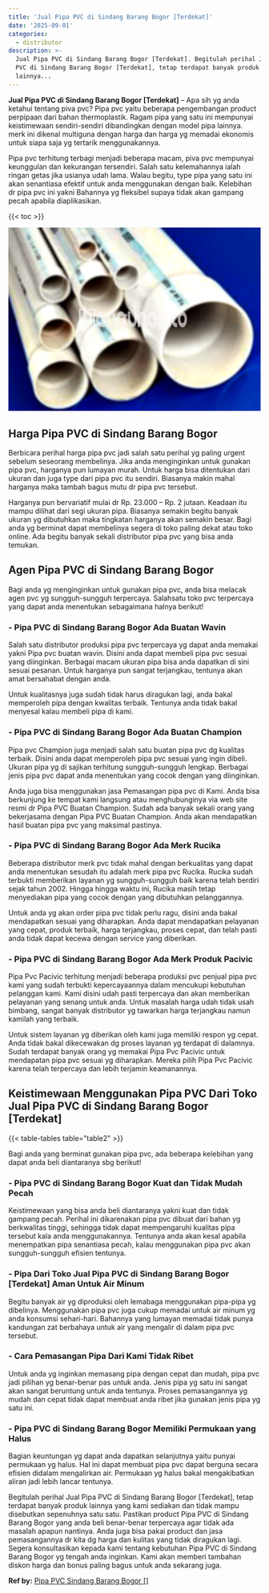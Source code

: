 ```yaml
---
title: 'Jual Pipa PVC di Sindang Barang Bogor [Terdekat]'
date: '2025-09-01'
categories:
  - distributor
description: >-
  Jual Pipa PVC di Sindang Barang Bogor [Terdekat]. Begitulah perihal Jual Pipa
  PVC di Sindang Barang Bogor [Terdekat], tetap terdapat banyak produk
  lainnya...
---
```


**Jual Pipa PVC di Sindang Barang Bogor \[Terdekat\]** – Apa sih yg anda ketahui tentang piva pvc? Pipa pvc yaitu beberapa pengembangan product perpipaan dari bahan thermoplastik. Ragam pipa yang satu ini mempunyai keistimewaan sendiri-sendiri dibandingkan dengan model pipa lainnya. merk ini dikenal multiguna dengan harga dan harga yg memadai ekonomis untuk siapa saja yg tertarik menggunakannya.

Pipa pvc terhitung terbagi menjadi beberapa macam, piva pvc mempunyai keunggulan dan kekurangan tersendiri. Salah satu kelemahannya ialah ringan getas jika usianya udah lama. Walau begitu, type pipa yang satu ini akan senantiasa efektif untuk anda menggunakan dengan baik. Kelebihan dr pipa pvc ini yakni Bahannya yg fleksibel supaya tidak akan gampang pecah apabila diaplikasikan.

{{< toc >}}

![Jual Pipa PVC di Sindang Barang Bogor [Terdekat]](/images/jaul-pipa-pvc-13.png)

## Harga Pipa PVC di Sindang Barang Bogor

Berbicara perihal harga pipa pvc jadi salah satu perihal yg paling urgent sebelum seseorang membelinya. Jika anda menginginkan untuk gunakan pipa pvc, harganya pun lumayan murah. Untuk harga bisa ditentukan dari ukuran dan juga type dari pipa pvc itu sendiri. Biasanya makin mahal harganya maka tambah bagus mutu dr pipa pvc tersebut.

Harganya pun bervariatif mulai dr Rp. 23.000 – Rp. 2 jutaan. Keadaan itu mampu dilihat dari segi ukuran pipa. Biasanya semakin begitu banyak ukuran yg dibutuhkan maka tingkatan harganya akan semakin besar. Bagi anda yg berminat dapat membelinya segera di toko paling dekat atau toko online. Ada begitu banyak sekali distributor pipa pvc yang bisa anda temukan.

## Agen Pipa PVC di Sindang Barang Bogor

Bagi anda yg menginginkan untuk gunakan pipa pvc, anda bisa melacak agen pvc yg sungguh-sungguh terpercaya. Salahsatu toko pvc terpercaya yang dapat anda menentukan sebagaimana halnya berikut!

### \- Pipa PVC di Sindang Barang Bogor Ada Buatan Wavin

Salah satu distributor produksi pipa pvc terpercaya yg dapat anda memakai yakni Pipa pvc buatan wavin. Disini anda dapat membeli pipa pvc sesuai yang diinginkan. Berbagai macam ukuran pipa bisa anda dapatkan di sini sesuai pesanan. Untuk harganya pun sangat terjangkau, tentunya akan amat bersahabat dengan anda.

Untuk kualitasnya juga sudah tidak harus diragukan lagi, anda bakal memperoleh pipa dengan kwalitas terbaik. Tentunya anda tidak bakal menyesal kalau membeli pipa di kami.

### \- Pipa PVC di Sindang Barang Bogor Ada Buatan Champion

Pipa pvc Champion juga menjadi salah satu buatan pipa pvc dg kualitas terbaik. Disini anda dapat memperoleh pipa pvc sesuai yang ingin dibeli. Ukuran pipa yg di sajikan terhitung sungguh-sungguh lengkap. Berbagai jenis pipa pvc dapat anda menentukan yang cocok dengan yang diinginkan.

Anda juga bisa menggunakan jasa Pemasangan pipa pvc di Kami. Anda bisa berkunjung ke tempat kami langsung atau menghubunginya via web site resmi dr Pipa PVC Buatan Champion. Sudah ada banyak sekali orang yang bekerjasama dengan Pipa PVC Buatan Champion. Anda akan mendapatkan hasil buatan pipa pvc yang maksimal pastinya.

### \- Pipa PVC di Sindang Barang Bogor Ada Merk Rucika

Beberapa distributor merk pvc tidak mahal dengan berkualitas yang dapat anda menentukan sesudah itu adalah merk pipa pvc Rucika. Rucika sudah terbukti memberikan layanan yg sungguh-sungguh baik karena telah berdiri sejak tahun 2002. Hingga hingga waktu ini, Rucika masih tetap menyediakan pipa yang cocok dengan yang dibutuhkan pelanggannya.

Untuk anda yg akan order pipa pvc tidak perlu ragu, disini anda bakal mendapatkan sesuai yang diharapkan. Anda dapat mendapatkan pelayanan yang cepat, produk terbaik, harga terjangkau, proses cepat, dan telah pasti anda tidak dapat kecewa dengan service yang diberikan.

### \- Pipa PVC di Sindang Barang Bogor Ada Merk Produk Pacivic

Pipa Pvc Pacivic terhitung menjadi beberapa produksi pvc penjual pipa pvc kami yang sudah terbukti kepercayaannya dalam mencukupi kebutuhan pelanggan kami. Kami disini udah pasti terpercaya dan akan memberikan pelayanan yang senang untuk anda. Untuk masalah harga udah tidak usah bimbang, sangat banyak distributor yg tawarkan harga terjangkau namun kamilah yang terbaik.

Untuk sistem layanan yg diberikan oleh kami juga memiliki respon yg cepat. Anda tidak bakal dikecewakan dg proses layanan yg terdapat di dalamnya. Sudah terdapat banyak orang yg memakai Pipa Pvc Pacivic untuk mendapatan pipa pvc sesuai yg diharapkan. Mereka pilih Pipa Pvc Pacivic karena telah terpercaya dan lebih terjamin keamanannya.

## Keistimewaan Menggunakan Pipa PVC Dari Toko Jual Pipa PVC di Sindang Barang Bogor \[Terdekat\]

{{< table-tables table="table2" >}}

Bagi anda yang berminat gunakan pipa pvc, ada beberapa kelebihan yang dapat anda beli diantaranya sbg berikut!

### \- Pipa PVC di Sindang Barang Bogor Kuat dan Tidak Mudah Pecah

Keistimewaan yang bisa anda beli diantaranya yakni kuat dan tidak gampang pecah. Perihal ini dikarenakan pipa pvc dibuat dari bahan yg berkwalitas tinggi, sehingga tidak dapat mempengaruhi kualitas pipa tersebut kala anda menggunakannya. Tentunya anda akan kesal apabila menempatkan pipa senantiasa pecah, kalau menggunakan pipa pvc akan sungguh-sungguh efisien tentunya.

### \- Pipa Dari Toko Jual Pipa PVC di Sindang Barang Bogor \[Terdekat\] Aman Untuk Air Minum

Begitu banyak air yg diproduksi oleh lemabaga menggunakan pipa-pipa yg dibelinya. Menggunakan pipa pvc juga cukup memadai untuk air minum yg anda konsumsi sehari-hari. Bahannya yang lumayan memadai tidak punya kandungan zat berbahaya untuk air yang mengalir di dalam pipa pvc tersebut.

### \- Cara Pemasangan Pipa Dari Kami Tidak Ribet

Untuk anda yg inginkan memasang pipa dengan cepat dan mudah, pipa pvc jadi pilihan yg benar-benar pas untuk anda. Jenis pipa yg satu ini sangat akan sangat beruntung untuk anda tentunya. Proses pemasangannya yg mudah dan cepat tidak dapat membuat anda ribet jika gunakan jenis pipa yg satu ini.

### \- Pipa PVC di Sindang Barang Bogor Memiliki Permukaan yang Halus

Bagian keuntungan yg dapat anda dapatkan selanjutnya yaitu punyai permukaan yg halus. Hal ini dapat membuat pipa pvc dapat berguna secara efisien didalam mengalirkan air. Permukaan yg halus bakal mengakibatkan aliran jadi lebih lancar tentunya.

Begitulah perihal Jual Pipa PVC di Sindang Barang Bogor \[Terdekat\], tetap terdapat banyak produk lainnya yang kami sediakan dan tidak mampu disebutkan sepenuhnya satu satu. Pastikan product Pipa PVC di Sindang Barang Bogor yang anda beli benar-benar terpercaya agar tidak ada masalah apapun nantinya. Anda juga bisa pakai product dan jasa pemasangannya dr kita dg harga dan kulitas yang tidak diragukan lagi. Segera konsultasikan kepada kami tentang kebutuhan Pipa PVC di Sindang Barang Bogor yg tengah anda inginkan. Kami akan memberi tambahan diskon harga dan bonus paling bagus untuk anda sekarang juga.

**Ref by:** [Pipa PVC Sindang Barang Bogor []](https://id.wikipedia.org/wiki/Pipa)
